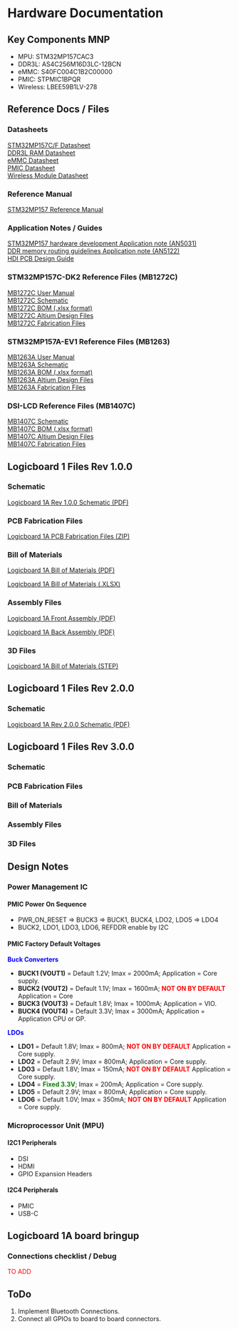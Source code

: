 # Hardware Documentation

## Key Components MNP

- MPU: STM32MP157CAC3
- DDR3L: AS4C256M16D3LC-12BCN
- eMMC: S40FC004C1B2C00000
- PMIC: STPMIC1BPQR
- Wireless: LBEE59B1LV-278

## Reference Docs / Files

### Datasheets
[STM32MP157C/F Datasheet](files/datasheets/STM32MP157.pdf) <br>
[DDR3L RAM Datasheet](files/datasheets/DDR3L.pdf) <br>
[eMMC Datasheet](files/datasheets/eMMC.pdf)<br>
[PMIC Datasheet](files/datasheets/STPMIC.pdf)<br>
[Wireless Module Datasheet](files/datasheets/LBEE59B1LV-278.pdf)<br>

### Reference Manual
[STM32MP157 Reference Manual](https://www.st.com/resource/en/reference_manual/rm0436-stm32mp157-advanced-armbased-32bit-mpus-stmicroelectronics.pdf)<br>

### Application Notes / Guides
[STM32MP157 hardware development Application note (AN5031)](files/application_notes/AN5031.pdf)<br>
[DDR memory routing guidelines Application note (AN5122)](files/application_notes/AN5122.pdf) <br>
[HDI PCB Design Guide](files/application_notes/HDI-Design-Guide.pdf)

### STM32MP157C-DK2 Reference Files (MB1272C)
[MB1272C User Manual](files/MB1272C/stm32mp1-dk2_usermanual.pdf)<br>
[MB1272C Schematic](files/MB1272C/schematic_MB1272C.pdf)<br>
[MB1272C BOM (.xlsx format)](files/MB1272C/MB1272-DK2-C01_BOM.xlsx)<br>
[MB1272C Altium Design Files](files/MB1272C/design_files_MB1272C.zip)<br>
[MB1272C Fabrication Files](files/MB1272C/fab_files_MB1272C.zip)

### STM32MP157A-EV1 Reference Files (MB1263)
[MB1263A User Manual](files/MB1263A/MB1263A_UM.pdf)<br>
[MB1263A Schematic](files/MB1263A/MB1263_SCH.pdf)<br>
[MB1263A BOM (.xlsx format)](files/MB1263A/MB1263-C02.xlsx)<br>
[MB1263A Altium Design Files](files/MB1263A/MB1263C_Altium_Files.zip)<br>
[MB1263A Fabrication Files](files/MB1263A/MB1263C_FabFiles.zip)

### DSI-LCD Reference Files (MB1407C)
[MB1407C Schematic](files/MB1407C/schematic_MB1407C.pdf)<br>
[MB1407C BOM (.xlsx format)](files/MB1407C/MB1407-LCD-C01_BOM.xlsx)<br>
[MB1407C Altium Design Files](files/MB1407C/design_files_MB1407C.zip)<br>
[MB1407C Fabrication Files](files/MB1407C/fab_files_MB1407C.zip)


## Logicboard 1 Files Rev 1.0.0

### Schematic
[Logicboard 1A Rev 1.0.0 Schematic (PDF)](files/logicboard1A/Schematics/Rev_1.0.0/LB1A_DCA7M4_R512MB_F4GB_REV1.0.0.pdf)

### PCB Fabrication Files
[Logicboard 1A PCB Fabrication Files (ZIP)](files/logicboard1A/PCB_Fabrication/Logicboard1A_Rev1.0.0.zip)

### Bill of Materials

[Logicboard 1A Bill of Materials (PDF)](files/logicboard1A/BOM/logicboard1A_BOM.pdf) <br>

[Logicboard 1A Bill of Materials (.XLSX)](files/logicboard1A/BOM/BOM_Logicboard_1A.xlsx)

### Assembly Files
[Logicboard 1A Front Assembly (PDF)](files/logicboard1A/Assembly/Front_Assembly_Drawing.pdf) <br>

[Logicboard 1A Back Assembly (PDF)](files/logicboard1A/Assembly/Back_Assembly_Drawing.pdf)


### 3D Files
[Logicboard 1A Bill of Materials (STEP)](files/logicboard1A/3DFiles/LB1A_DCA7M4_R512MB_F4GB.step)


## Logicboard 1 Files Rev 2.0.0
### Schematic
[Logicboard 1A Rev 2.0.0 Schematic (PDF)](files/logicboard1A/Schematics/Rev_2.0.0/LB1A_DCA7M4_R512MB_F4GB_REV2.0.0.pdf)


## Logicboard 1 Files Rev 3.0.0
### Schematic



### PCB Fabrication Files
### Bill of Materials
### Assembly Files
### 3D Files

## Design Notes

### Power Management IC

#### PMIC Power On Sequence

- PWR_ON_RESET => BUCK3 => BUCK1, BUCK4, LDO2, LDO5 => LDO4 <br>
- BUCK2, LDO1, LDO3, LDO6, REFDDR enable by I2C

#### PMIC Factory Default Voltages

<span style="color:blue">**Buck Converters**</span><br>

- **BUCK1 (VOUT1)** = Default 1.2V; Imax = 2000mA; Application = Core supply. 
- **BUCK2 (VOUT2)** = Default 1.1V; Imax = 1600mA; <span style="color:red"> **NOT ON BY DEFAULT** </span>Application = Core
- **BUCK3 (VOUT3)** = Default 1.8V; Imax = 1000mA; Application = VIO. 
- **BUCK4 (VOUT4)** = Default 3.3V; Imax = 3000mA; Application = Application CPU or GP.

<span style="color:blue">**LDOs**</span><br>

- **LDO1** = Default 1.8V; Imax = 800mA; <span style="color:red"> **NOT ON BY DEFAULT** </span> Application = Core supply.
- **LDO2** = Default 2.9V; Imax = 800mA; Application = Core supply.
- **LDO3** = Default 1.8V; Imax = 150mA; <span style="color:red"> **NOT ON BY DEFAULT** </span> Application = Core supply.
- **LDO4** = <span style="color:green">**Fixed 3.3V**</span>; Imax = 200mA; Application = Core supply.
- **LDO5** = Default 2.9V; Imax = 800mA; Application = Core supply.
- **LDO6** = Default 1.0V; Imax = 350mA; <span style="color:red"> **NOT ON BY DEFAULT** </span>Application = Core supply.


### Microprocessor Unit (MPU)

#### I2C1 Peripherals

- DSI 
- HDMI
- GPIO Expansion Headers

#### I2C4 Peripherals

- PMIC
- USB-C


## Logicboard 1A board bringup

### Connections checklist / Debug

   <span style="color:red"> TO ADD </span>




## ToDo
1. Implement Bluetooth Connections.
2. Connect all GPIOs to board to board connectors.